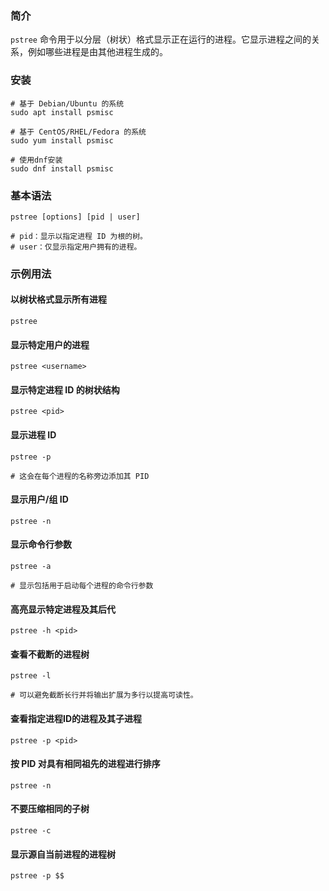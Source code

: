 ### 简介

`pstree` 命令用于以分层（树状）格式显示正在运行的进程。它显示进程之间的关系，例如哪些进程是由其他进程生成的。

### 安装

```shell
# 基于 Debian/Ubuntu 的系统
sudo apt install psmisc

# 基于 CentOS/RHEL/Fedora 的系统
sudo yum install psmisc

# 使用dnf安装
sudo dnf install psmisc
```

### 基本语法

```shell
pstree [options] [pid | user]

# pid：显示以指定进程 ID 为根的树。
# user：仅显示指定用户拥有的进程。
```

### 示例用法

#### 以树状格式显示所有进程

```shell
pstree
```

#### 显示特定用户的进程

```shell
pstree <username>
```

#### 显示特定进程 ID 的树状结构

```shell
pstree <pid>
```

#### 显示进程 ID

```shell
pstree -p

# 这会在每个进程的名称旁边添加其 PID
```

#### 显示用户/组 ID

```shell
pstree -n
```

#### 显示命令行参数

```shell
pstree -a

# 显示包括用于启动每个进程的命令行参数
```

#### 高亮显示特定进程及其后代

```shell
pstree -h <pid>
```

#### 查看不截断的进程树

```shell
pstree -l

# 可以避免截断长行并将输出扩展为多行以提高可读性。
```

#### 查看指定进程ID的进程及其子进程

```shell
pstree -p <pid>
```

#### 按 PID 对具有相同祖先的进程进行排序

```shell
pstree -n
```

#### 不要压缩相同的子树 

```shell
pstree -c
```

#### 显示源自当前进程的进程树

```shell
pstree -p $$
```

